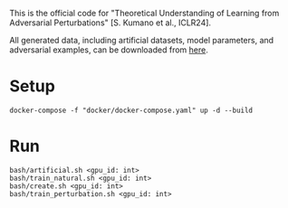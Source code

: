 This is the official code for "Theoretical Understanding of Learning from Adversarial Perturbations" [S. Kumano et al., ICLR24].

All generated data, including artificial datasets, model parameters, and adversarial examples, can be downloaded from [here](https://drive.google.com/file/d/1gcS_sBp65zwl5yS5gCg5S884tvH1KwKi/view).

# Setup
```console
docker-compose -f "docker/docker-compose.yaml" up -d --build 
```

# Run
```console
bash/artificial.sh <gpu_id: int>
bash/train_natural.sh <gpu_id: int>
bash/create.sh <gpu_id: int>
bash/train_perturbation.sh <gpu_id: int>
```
